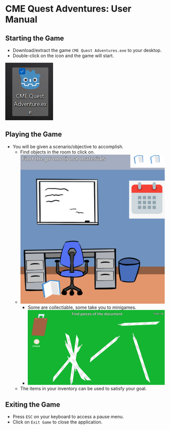 # CME Quest Adventures: User Manual

## Starting the Game

* Download/extract the game `CME Quest Adventures.exe` to your desktop.
* Double-click on the icon and the game will start.

![Godot Exe](<Screenshot 2023-11-12 194311.png>)

## Playing the Game

* You will be given a scenario/objective to accomplish.
	* Find objects in the room to click on.
	* ![The Room](<Screenshot 2023-11-12 193804.png>)
		* Some are collectiable, some take you to minigames.
		* ![Shredder Game](<Screenshot 2023-11-12 193818.png>)
	* The items in your inventory can be used to satisfy your goal.

## Exiting the Game

* Press `ESC` on your keyboard to access a pause menu.
* Click on `Exit Game` to close the application.